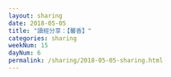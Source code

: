 ```yaml
---
layout: sharing
date: 2018-05-05
title: "讀經分享：【馨香】"
categories: sharing
weekNum: 15
dayNum: 6
permalink: /sharing/2018-05-05-sharing.html
---
```

